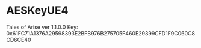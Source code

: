 # AESKeyUE4
Tales of Arise ver 1.1.0.0 Key: 0x61FC71A1376A29598393E2BFB976B275705F460E29399CFD1F9C060C8CD6CE40
